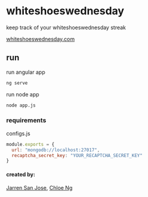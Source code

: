 # whiteshoeswednesday
keep track of your whiteshoeswednesday streak

[whiteshoeswednesday.com](whiteshoeswednesday.com)

## run
run angular app
```bash
ng serve
```

run node app
```bash
node app.js
```

### requirements
 configs.js
```javascript
module.exports = {
  url: "mongodb://localhost:27017",
  recaptcha_secret_key: "YOUR_RECAPTCHA_SECRET_KEY"
}
```

#### created by:
[Jarren San Jose](jarrensj.com), [Chloe Ng](chloegng.com)
